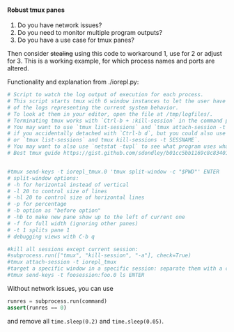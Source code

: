 #### Robust tmux panes

1. Do you have network issues?
2. Do you need to monitor multiple program outputs?
3. Do you have a use case for tmux panes?

Then consider ~~stealing~~ using this code to workaround 1, use for 2 or adjust for 3.
This is a working example, for which process names and ports are altered.

Functionality and explanation from ./iorepl.py:
```py
# Script to watch the log output of execution for each process.
# This script starts tmux with 6 window instances to let the user have an overview
# of the logs representing the current system behavior.
# To look at them in your editor, open the file at /tmp/logfiles/.
# Terminating tmux works with `Ctrl-b + :kill-session` in the command prompt.
# You may want to use `tmux list-sessions` and `tmux attach-session -t NR`,
# if you accidentally detached with `Ctrl-b d`, but you could also use `killall tmux`
# or `tmux list-sessions` and tmux kill-sessions -t SESSNAME`.
# You may want to also use `netstat -tupl` to see what program uses what ip+ports.
# Best tmux guide https://gist.github.com/sdondley/b01cc5bb1169c8c83401e438a652b84e


#tmux send-keys -t iorepl_tmux.0 'tmux split-window -c "$PWD"' ENTER
# split-window options:
# -h for horizontal instead of vertical
# -l 20 to control size of lines
# -hl 20 to control size of horizontal lines
# -p for percentage
# -b option as "before option"
# -hb to make new pane show up to the left of current one
# -f for full width (ignoring other panes)
# -t 1 splits pane 1
# debugging views with C-b q

#kill all sessions except current session:
#subprocess.run(["tmux", "kill-session", "-a"], check=True)
#tmux attach-session -t iorepl_tmux
#target a specific window in a specific session: separate them with a colon
#tmux send-keys -t foosession:foo.0 ls ENTER
```

Without network issues, you can use
```py
runres = subprocess.run(command)
assert(runres == 0)
```
and remove all `time.sleep(0.2)` and `time.sleep(0.05)`.
